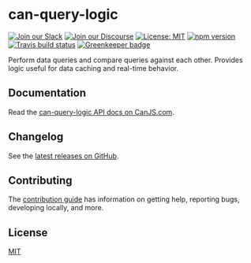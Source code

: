 # can-query-logic

[![Join our Slack](https://img.shields.io/badge/slack-join%20chat-611f69.svg)](https://www.bitovi.com/community/slack?utm_source=badge&utm_medium=badge&utm_campaign=pr-badge&utm_content=badge)
[![Join our Discourse](https://img.shields.io/discourse/https/forums.bitovi.com/posts.svg)](https://forums.bitovi.com/?utm_source=badge&utm_medium=badge&utm_campaign=pr-badge&utm_content=badge)
[![License: MIT](https://img.shields.io/badge/license-MIT-blue.svg)](https://github.com/canjs/can-query-logic/blob/master/LICENSE)
[![npm version](https://badge.fury.io/js/can-query-logic.svg)](https://www.npmjs.com/package/can-query-logic)
[![Travis build status](https://travis-ci.org/canjs/can-query-logic.svg?branch=master)](https://travis-ci.org/canjs/can-query-logic)
[![Greenkeeper badge](https://badges.greenkeeper.io/canjs/can-query-logic.svg)](https://greenkeeper.io/)

Perform data queries and compare queries against each other. Provides logic useful for data caching and real-time behavior.

## Documentation

Read the [can-query-logic API docs on CanJS.com](https://canjs.com/doc/can-query-logic.html).

## Changelog

See the [latest releases on GitHub](https://github.com/canjs/can-query-logic/releases).

## Contributing

The [contribution guide](https://github.com/canjs/can-query-logic/blob/master/CONTRIBUTING.md) has information on getting help, reporting bugs, developing locally, and more.

## License

[MIT](https://github.com/canjs/can-query-logic/blob/master/LICENSE)
